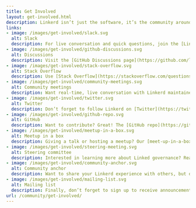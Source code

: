 ```yaml
---
title: Get Involved
layout: get-involved.html
description: Linkerd isn’t just the software, it’s the community around it—and that community begins with you. Join us!
links:
- image: /images/get-involved/slack.svg
  alt: Slack
  description: For live conversation and quick questions, join the [Linkerd Slack](https://slack.linkerd.io/) workspace. Don’t forget to say hi!
- image: /images/get-involved/github-discussions.svg
  alt: Discussions
  description: Visit the [GitHub Discussions page](https://github.com/linkerd/linkerd2/discussions) for troubleshooting, technical questions, and longer-form discussions.
- image: /images/get-involved/stack-overflow.svg
  alt: Stack Overflow
  description: Use [Stack Overflow](https://stackoverflow.com/questions/tagged/linkerd) for general questions and answers on deploying and configuring Linkerd.
- image: /images/get-involved/community-meetings.svg
  alt: Community meetings
  description: Want real-time, live conversation with Linkerd maintainers and contributors? Join our [community meetings](https://community.cncf.io/linkerd-online-community-meetup/).
- image: /images/get-involved/twitter.svg
  alt: Twitter
  description: Don’t forget to follow Linkerd on [Twitter](https://twitter.com/Linkerd) for the latest news and announcements.
- image: /images/get-involved/github-repo.svg
  alt: GitHub
  description: Want to contribute? Great! The [GitHub repo](https://github.com/linkerd/linkerd2) is the place to get started, especially the [issues marked “help wanted”](https://github.com/linkerd/linkerd2/labels/help+wanted). And don’t forget to join #contributors on Slack!
- image: /images/get-involved/meetup-in-a-box.svg
  alt: Meetup in a box
  description: Giving a talk or hosting a meetup? Our [meet-up-in-a-box](https://linkerd.io/community/meetup-in-a-box/) has what you need.
- image: /images/get-involved/steering-meeting.svg
  alt: Steering committee
  description: Interested in learning more about Linked governance? Read our [steering committee charter](https://github.com/linkerd/linkerd2/blob/main/STEERING.md) and our [commitment to open governance.](https://linkerd.io/2019/10/03/linkerds-commitment-to-open-governance/)
- image: /images/get-involved/community-anchor.svg
  alt: Community anchor
  description: Want to share your Linkerd experience with others, but don’t know how to get started? We’ll help you tell your story with the [Community Anchor](https://linkerd.io/community/anchor/) program.
- image: /images/get-involved/mailing-list.svg
  alt: Mailing list
  description: Finally, don’t forget to sign up to receive announcements and critical security updates on the [CNCF Linkerd mailing list.](https://lists.cncf.io/g/cncf-linkerd-users)
url: /community/get-involved/
---
```

